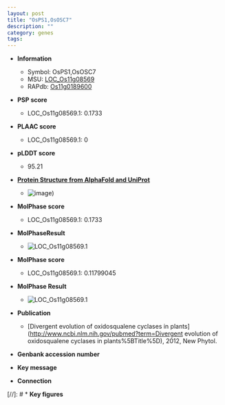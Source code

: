 ```yaml
---
layout: post
title: "OsPS1,OsOSC7"
description: ""
category: genes
tags: 
---
```


* **Information**  
    + Symbol: OsPS1,OsOSC7  
    + MSU: [LOC_Os11g08569](http://rice.plantbiology.msu.edu/cgi-bin/ORF_infopage.cgi?orf=LOC_Os11g08569)  
    + RAPdb: [Os11g0189600](http://rapdb.dna.affrc.go.jp/viewer/gbrowse_details/irgsp1?name=Os11g0189600)  

* **PSP score**  
    + LOC_Os11g08569.1: 0.1733 

* **PLAAC score**  
    + LOC_Os11g08569.1: 0 

* **pLDDT score**
    + 95.21

* **[Protein Structure from AlphaFold and UniProt](https://www.uniprot.org/uniprotkb/H2KWF1/entry#structure)**
    + ![image](https://ricepsp.github.io/images/E-O/AF-H2KWF1-F1.png))

* **MolPhase score**
    + LOC_Os11g08569.1: 0.1733

* **MolPhaseResult**
    + ![LOC_Os11g08569.1](https://ricepsp.github.io/pictures/LOC_Os11g/LOC_Os11g08569.1.png)

* **MolPhase score**
    + LOC_Os11g08569.1: 0.11799045

* **MolPhase Result**
    + ![LOC_Os11g08569.1](https://304243504.github.io/Pictures/LOC_Os11g/LOC_Os11g08569.1.png)

* **Publication**  
    + [Divergent evolution of oxidosqualene cyclases in plants](http://www.ncbi.nlm.nih.gov/pubmed?term=Divergent evolution of oxidosqualene cyclases in plants%5BTitle%5D), 2012, New Phytol.

* **Genbank accession number**  

* **Key message**  

* **Connection**  

[//]: # * **Key figures**  


